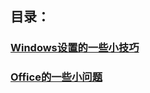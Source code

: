 ## 目录：

### [Windows设置的一些小技巧](articles/WinSettingSkills.md)
### [Office的一些小问题](articles/ProblemOfOffice.md)
